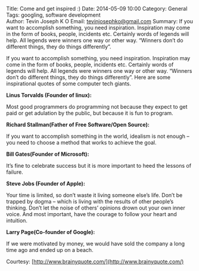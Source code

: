 Title: Come and get inspired :)
Date: 2014-05-09 10:00 
Category: General
Tags: googling, software development  
Author: Tevin Joseph K O
Email:   tevinjosephko@gmail.com
Summary:  If you want to accomplish something, you need inspiration. Inspiration may come in the form of books, people, incidents etc. Certainly words of legends will help. All legends were winners one way or other way. “Winners don’t do different things, they do things differently”.

If you want to accomplish something, you need inspiration. Inspiration may come in the form of books, people, incidents etc. Certainly words of legends will help. All legends were winners one way or other way. “Winners don’t do different things, they do things differently”.
Here are some inspirational quotes of some computer tech giants.

**Linus Torvalds (Founder of linux):**

Most good programmers do programming not because they expect to get paid or get adulation by the public, but because it is fun to program.

**Richard Stallman(Father of Free Software/Open Source):**

If you want to accomplish something in the world, idealism is not enough – you need to choose a method that works to achieve the goal.

**Bill Gates(Founder of Microsoft):**

It’s fine to celebrate success but it is more important to heed the lessons of failure.

**Steve Jobs (Founder of Apple):**

Your time is limited, so don’t waste it living someone else’s life. Don’t be trapped by dogma – which is living with the results of other people’s thinking. Don’t let the noise of others’ opinions drown out your own inner voice. And most important, have the courage to follow your heart and intuition.

**Larry Page(Co-founder of Google):**

If we were motivated by money, we would have sold the company a long time ago and ended up on a beach.

Courtesy: [http://www.brainyquote.com/](http://www.brainyquote.com/)


